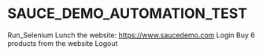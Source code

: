 # SAUCE_DEMO_AUTOMATION_TEST
Run_Selenium
Lunch the website: https://www.saucedemo.com
Login
Buy 6 products from the website
Logout
